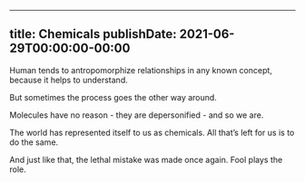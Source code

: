 
---
title: Chemicals
publishDate: 2021-06-29T00:00:00-00:00
---

 Human tends to antropomorphize relationships in any known concept, because it helps to understand.

But sometimes the process goes the other way around.

 Molecules have no reason - they are depersonified - and so we are.

 The world has represented itself to us as chemicals. All that’s left for us is to do the same.

 And just like that, the lethal mistake was made once again. Fool plays the role.
